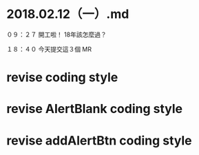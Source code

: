 # 2018.02.12（一）.md

０９：２７ 開工啦！ 18年該怎麼過？  

１８：４０ 今天提交這３個 MR  
# revise coding style  
# revise AlertBlank coding style  
# revise addAlertBtn coding style  
